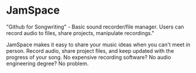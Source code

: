 # JamSpace

"Github for Songwriting" - Basic sound recorder/file manager. Users can record audio
to files, share projects, manipulate recordings."

JamSpace makes it easy to share your music ideas when you
can't meet in person. Record audio, share project files, and keep
updated with the progress of your song. No expensive
recording software? No audio engineering degree? No problem.
